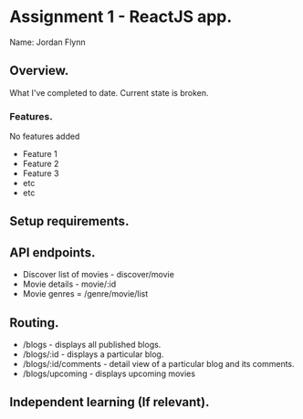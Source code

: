 # Assignment 1 - ReactJS app.

Name: Jordan Flynn

## Overview.

What I've completed to date. Current state is broken.

### Features.
No features added
 
+ Feature 1
+ Feature 2
+ Feature 3
+ etc
+ etc

## Setup requirements.


## API endpoints.

+ Discover list of movies - discover/movie
+ Movie details - movie/:id
+ Movie genres = /genre/movie/list

## Routing.

+ /blogs - displays all published blogs.
+ /blogs/:id - displays a particular blog.
+ /blogs/:id/comments - detail view of a particular blog and its comments.
+ /blogs/upcoming - displays upcoming movies


## Independent learning (If relevant).
